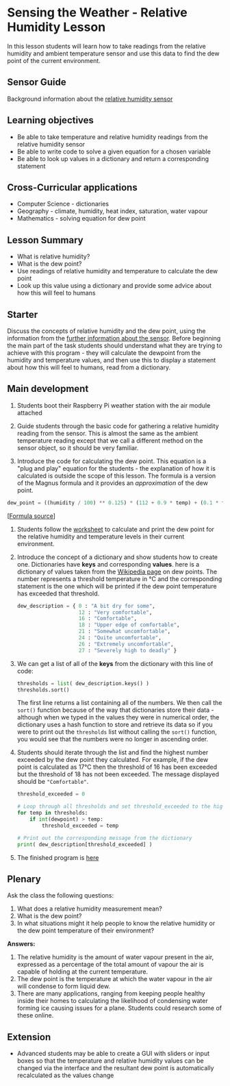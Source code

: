 #  Sensing the Weather - Relative Humidity Lesson

In this lesson students will learn how to take readings from the relative humidity and ambient temperature sensor and use this data to find the dew point of the current environment.

## Sensor Guide

Background information about the [relative humidity sensor](about.md)

## Learning objectives

- Be able to take temperature and relative humidity readings from the relative humidity sensor
- Be able to write code to solve a given equation for a chosen variable
- Be able to look up values in a dictionary and return a corresponding statement

## Cross-Curricular applications

- Computer Science - dictionaries
- Geography - climate, humidity, heat index, saturation, water vapour
- Mathematics - solving equation for dew point

## Lesson Summary

- What is relative humidity?
- What is the dew point?
- Use readings of relative humidity and temperature to calculate the dew point 
- Look up this value using a dictionary and provide some advice about how this will feel to humans

## Starter

Discuss the concepts of relative humidity and the dew point, using the information from the [further information about the sensor](about.md). Before beginning the main part of the task students should understand what they are trying to achieve with this program - they will calculate the dewpoint from the humidity and temperature values, and then use this to display a statement about how this will feel to humans, read from a dictionary.

## Main development

1. Students boot their Raspberry Pi weather station with the air module attached

1. Guide students through the basic code for gathering a relative humidity reading from the sensor. This is almost the same as the ambient temperature reading except that we call a different method on the sensor object, so it should be very familiar. 

1. Introduce the code for calculating the dew point. This equation is a "plug and play" equation for the students - the explanation of how it is calculated is outside the scope of this lesson. The formula is a version of the Magnus formula and it provides an *approximation* of the dew point.

```python
dew_point = ((humidity / 100) ** 0.125) * (112 + 0.9 * temp) + (0.1 * temp) – 112
```
[[Formula source](http://www.ajdesigner.com/phphumidity/dewpoint_equation_dewpoint_temperature.php#ajscroll)]

1. Students follow the [worksheet](worksheet.md) to calculate and print the dew point for the relative humidity and temperature levels in their current environment.

1. Introduce the concept of a dictionary and show students how to create one. Dictionaries have **keys** and corresponding **values**. here is a dictionary of values taken from the [Wikipedia page](https://en.wikipedia.org/wiki/Dew_point) on dew points. The number represents a threshold temperature in &deg;C and the corresponding statement is the one which will be printed if the dew point temperature has exceeded that threshold.

	```python
	dew_description = { 0 : "A bit dry for some",
	                    12 : "Very comfortable",
	                    16 : "Comfortable",
	                    18 : "Upper edge of comfortable",
	                    21 : "Somewhat uncomfortable",
	                    24 : "Quite uncomfortable",
	                    26 : "Extremely uncomfortable",
	                    27 : "Severely high to deadly" }
	```

1. We can get a list of all of the **keys** from the dictionary with this line of code:

	```python
	thresholds = list( dew_description.keys() )
	thresholds.sort()
	```
	The first line returns a list containing all of the numbers. We then call the `sort()` function because of the way that dictionaries store their data - although when we typed in the values they were in numerical order, the dictionary uses a hash function to store and retrieve its data so if you were to print out the `thresholds` list without calling the `sort()` function, you would see that the numbers were no longer in ascending order.

1. Students should iterate through the list and find the highest number exceeded by the dew point they calculated. For example, if the dew point is calculated as 17&deg;C then the threshold of 16 has been exceeded but the threshold of 18 has not been exceeded. The message displayed should be `"Comfortable"`.

	```python
	threshold_exceeded = 0

	# Loop through all thresholds and set threshold_exceeded to the highest exceeded
	for temp in thresholds:
	    if int(dewpoint) > temp:
	        threshold_exceeded = temp

	# Print out the corresponding message from the dictionary
	print( dew_description[threshold_exceeded] )
	```

1. The finished program is [here](code/calculate_dewpoint.py)


## Plenary

Ask the class the following questions:

1. What does a relative humidity measurement mean?
1. What is the dew point?
1. In what situations might it help people to know the relative humidity or the dew point temperature of their environment?

**Answers:**

1. The relative humidity is the amount of water vapour present in the air, expressed as a percentage of the total amount of vapour the air is capable of holding at the current temperature.
1. The dew point is the temperature at which the water vapour in the air will condense to form liquid dew.
1. There are many applications, ranging from keeping people healthy inside their homes to calculating the likelihood of condensing water forming ice causing issues for a plane. Students could research some of these online.

## Extension

- Advanced students may be able to create a GUI with sliders or input boxes so that the temperature and relative humidity values can be changed via the interface and the resultant dew point is automatically recalculated as the values change
